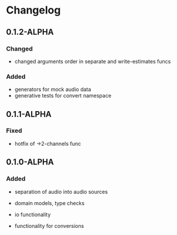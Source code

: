 # Changelog

## 0.1.2-ALPHA
### Changed
- changed arguments order in separate and write-estimates funcs
### Added
- generators for mock audio data
- generative tests for convert namespace

## 0.1.1-ALPHA
### Fixed
- hotfix of ->2-channels func

## 0.1.0-ALPHA
### Added
- separation of audio into audio sources

- domain models, type checks

- io functionality

- functionality for conversions

